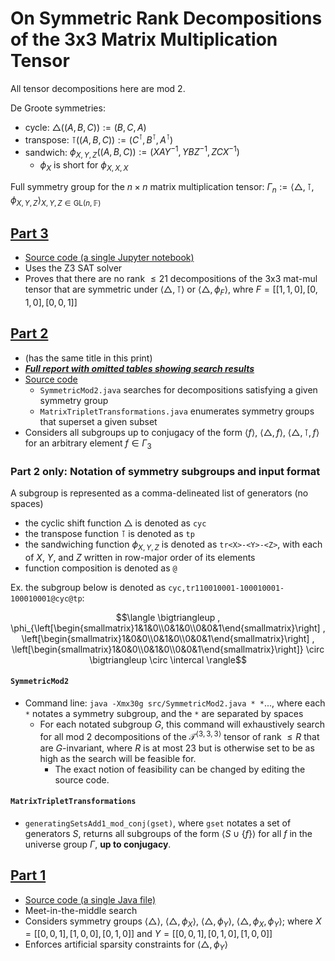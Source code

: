 # On Symmetric Rank Decompositions of the 3x3 Matrix Multiplication Tensor

All tensor decompositions here are mod 2.

De Groote symmetries:
* cycle: $\bigtriangleup((A,B,C)):=(B,C,A)$
* transpose: $\intercal((A,B,C)):=(C^\intercal,B^\intercal,A^\intercal)$
* sandwich: $\phi_{X,Y,Z}((A,B,C)):=(XAY^{-1},YBZ^{-1},ZCX^{-1})$
  * $\phi_X$ is short for $\phi_{X,X,X}$

Full symmetry group for the $n\times n$ matrix multiplication tensor: $\Gamma_n := \left\langle \bigtriangleup,\intercal,\phi_{X,Y,Z} \right\rangle_{X,Y,Z\in\mathrm{GL}(n,\mathbb{F})}$

## [Part 3](https://arxiv.org/abs/2402.01011)
* [Source code (a single Jupyter notebook)](https://github.com/coolcomputery/Matrix-Multiplication-Tensor-Decomposition/blob/9dd2d38559252023390add09c8520dd8fefbc8ee/SAT%20%2B%20symmetry%20restrictions.ipynb)
* Uses the Z3 SAT solver
* Proves that there are no rank $\le 21$ decompositions of the 3x3 mat-mul tensor that are symmetric under $\left\langle \bigtriangleup, \intercal \right\rangle$ or $\left\langle \bigtriangleup, \phi_F \right\rangle$, whre $F=[[1,1,0],[0,1,0],[0,0,1]]$

## [Part 2](https://murj-assets.s3.amazonaws.com/assets/issues/Vol_45_Published.pdf#page=33)
* (has the same title in this print)
* [***Full report with omitted tables showing search results***](https://github.com/coolcomputery/Matrix-Multiplication-Tensor-Decomposition/blob/4508649a56a2861fd3a262c1159feba959d48d60/full-part2-report.pdf)
* [Source code](https://github.com/coolcomputery/Matrix-Multiplication-Tensor-Decomposition/tree/5b15fedf474cb35f6b43b360b05aadc0520fb4af)
  * `SymmetricMod2.java` searches for decompositions satisfying a given symmetry group
  * `MatrixTripletTransformations.java` enumerates symmetry groups that superset a given subset
* Considers all subgroups up to conjugacy of the form $\left\langle f \right\rangle$, $\left\langle \bigtriangleup, f \right\rangle$, $\left\langle \bigtriangleup, \intercal, f \right\rangle$ for an arbitrary element $f\in\Gamma_3$

### Part 2 only: Notation of symmetry subgroups and input format
A subgroup is represented as a comma-delineated list of generators (no spaces)
* the cyclic shift function $\bigtriangleup$ is denoted as `cyc`
* the transpose function $\intercal$ is denoted as `tp`
* the sandwiching function $\phi_{X,Y,Z}$ is denoted as `tr<X>-<Y>-<Z>`, with each of $X$, $Y$, and $Z$ written in row-major order of its elements
* function composition is denoted as `@`

Ex. the subgroup below is denoted as `cyc,tr110010001-100010001-100010001@cyc@tp`:
```math
\langle
\bigtriangleup , \phi_{\left[\begin{smallmatrix}1&1&0\\0&1&0\\0&0&1\end{smallmatrix}\right] , \left[\begin{smallmatrix}1&0&0\\0&1&0\\0&0&1\end{smallmatrix}\right] , \left[\begin{smallmatrix}1&0&0\\0&1&0\\0&0&1\end{smallmatrix}\right]} \circ \bigtriangleup \circ \intercal
\rangle
```

#### `SymmetricMod2`
* Command line: `java -Xmx30g src/SymmetricMod2.java * *`..., where each `*` notates a symmetry subgroup, and the `*` are separated by spaces
  * For each notated subgroup $G$, this command will exhaustively search for all mod 2 decompositions of the $\mathcal{T}^{\langle 3, 3, 3\rangle}$ tensor of rank $\le R$ that are $G$-invariant, where $R$ is at most 23 but is otherwise set to be as high as the search will be feasible for.
    * The exact notion of feasibility can be changed by editing the source code.

#### `MatrixTripletTransformations`
  * `generatingSetsAdd1_mod_conj(gset)`, where `gset` notates a set of generators $S$, returns all subgroups of the form $\langle S \cup \{f\}\rangle$ for all $f$ in the universe group $\Gamma$, **up to conjugacy**.

## [Part 1](https://murj-assets.s3.amazonaws.com/assets/issues/Vol_43_Published.pdf#page=33)
* [Source code (a single Java file)](https://github.com/coolcomputery/Matrix-Multiplication-Tensor-Decomposition/blob/79500ae287090ac08c502425727eb56ccbad86fe/SymmetricMod2.java)
* Meet-in-the-middle search
* Considers symmetry groups $\left\langle \bigtriangleup \right\rangle$, $\left\langle \bigtriangleup, \phi_X \right\rangle$, $\left\langle \bigtriangleup, \phi_Y \right\rangle$, $\left\langle \bigtriangleup, \phi_X, \phi_Y \right\rangle$; where $X=[[0,0,1],[1,0,0],[0,1,0]]$ and $Y=[[0,0,1],[0,1,0],[1,0,0]]$
* Enforces artificial sparsity constraints for $\left\langle \bigtriangleup, \phi_Y \right\rangle$
